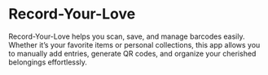 # Record-Your-Love
Record-Your-Love helps you scan, save, and manage barcodes easily. Whether it’s your favorite items or personal collections, this app allows you to manually add entries, generate QR codes, and organize your cherished belongings effortlessly.
